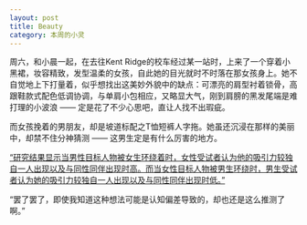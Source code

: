 ```yaml
---
layout: post
title: Beauty
category: 本周的小灵
---
```


周六，和小晨一起，在去往Kent Ridge的校车经过某一站时，上来了一个穿着小黑裙，妆容精致，发型温柔的女孩，自此她的目光就时不时落在那女孩身上。她不自觉地上下打量着，似乎想找出这美妙外貌中的缺点：可漂亮的肩型衬着锁骨，高跟鞋款式配色低调协调，与单肩小包相应，又略显大气，刚到肩膀的黑发尾端是难打理的小波浪 —— 定是花了不少心思吧，直让人找不出瑕疵。

而女孩挽着的男朋友，却是坡道标配之T恤短裤人字拖。她虽还沉浸在那样的美丽中，却禁不住分神猜测 —— 这男生定是有什么厉害的地方。

[“研究结果显示当男性目标人物被女生环绕着时，女性受试者认为他的吸引力较独自一人出现以及与同性同伴出现时高。而当女性目标人物被男生环绕时，男生受试者认为她的吸引力较独自一人出现以及与同性同伴出现时低。”](http://www.guokr.com/article/437503/?page=8)

“罢了罢了，即使我知道这种想法可能是认知偏差导致的，却也还是这么推测了啊。”